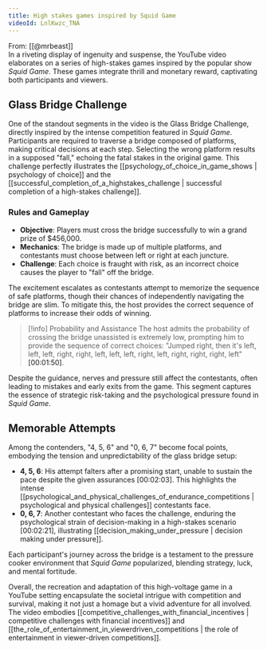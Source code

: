 ```yaml
---
title: High stakes games inspired by Squid Game
videoId: LnlKwzc_TNA
---
```


From: [[@mrbeast]] <br/> 
In a riveting display of ingenuity and suspense, the YouTube video elaborates on a series of high-stakes games inspired by the popular show *Squid Game*. These games integrate thrill and monetary reward, captivating both participants and viewers.

## Glass Bridge Challenge

One of the standout segments in the video is the Glass Bridge Challenge, directly inspired by the intense competition featured in *Squid Game*. Participants are required to traverse a bridge composed of platforms, making critical decisions at each step. Selecting the wrong platform results in a supposed "fall," echoing the fatal stakes in the original game. This challenge perfectly illustrates the [[psychology_of_choice_in_game_shows | psychology of choice]] and the [[successful_completion_of_a_highstakes_challenge | successful completion of a high-stakes challenge]].

### Rules and Gameplay

- **Objective**: Players must cross the bridge successfully to win a grand prize of $456,000.
- **Mechanics**: The bridge is made up of multiple platforms, and contestants must choose between left or right at each juncture. 
- **Challenge**: Each choice is fraught with risk, as an incorrect choice causes the player to "fall" off the bridge.

The excitement escalates as contestants attempt to memorize the sequence of safe platforms, though their chances of independently navigating the bridge are slim. To mitigate this, the host provides the correct sequence of platforms to increase their odds of winning.

> [!info] Probability and Assistance
> The host admits the probability of crossing the bridge unassisted is extremely low, prompting him to provide the sequence of correct choices: "Jumped right, then it's left, left, left, right, right, left, left, left, right, left, right, right, right, left" <a class="yt-timestamp" data-t="00:01:50">[00:01:50]</a>.

Despite the guidance, nerves and pressure still affect the contestants, often leading to mistakes and early exits from the game. This segment captures the essence of strategic risk-taking and the psychological pressure found in *Squid Game*.

## Memorable Attempts

Among the contenders, "4, 5, 6" and "0, 6, 7" become focal points, embodying the tension and unpredictability of the glass bridge setup:

- **4, 5, 6**: His attempt falters after a promising start, unable to sustain the pace despite the given assurances <a class="yt-timestamp" data-t="00:02:03">[00:02:03]</a>. This highlights the intense [[psychological_and_physical_challenges_of_endurance_competitions | psychological and physical challenges]] contestants face.
- **0, 6, 7**: Another contestant who faces the challenge, enduring the psychological strain of decision-making in a high-stakes scenario <a class="yt-timestamp" data-t="00:02:21">[00:02:21]</a>, illustrating [[decision_making_under_pressure | decision making under pressure]].

Each participant's journey across the bridge is a testament to the pressure cooker environment that *Squid Game* popularized, blending strategy, luck, and mental fortitude.

Overall, the recreation and adaptation of this high-voltage game in a YouTube setting encapsulate the societal intrigue with competition and survival, making it not just a homage but a vivid adventure for all involved. The video embodies [[competitive_challenges_with_financial_incentives | competitive challenges with financial incentives]] and [[the_role_of_entertainment_in_viewerdriven_competitions | the role of entertainment in viewer-driven competitions]].